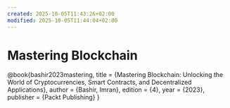 ```yaml
---
created: 2025-10-05T11:43:26+02:00
modified: 2025-10-05T11:44:04+02:00
---
```


# Mastering Blockchain

@book{bashir2023mastering,
  title     = {Mastering Blockchain: Unlocking the World of Cryptocurrencies, Smart Contracts, and Decentralized Applications},
  author    = {Bashir, Imran},
  edition   = {4},
  year      = {2023},
  publisher = {Packt Publishing}
}
